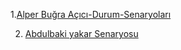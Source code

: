 1.[Alper Buğra Açıcı-Durum-Senaryoları](https://github.com/abugraacici/Coding_Stars/blob/main/Alper%20Bu%C4%9Fra%20A%C3%A7%C4%B1c%C4%B1-Durum%20Senaryolar%C4%B1.pdf)

2. [Abdulbaki yakar Senaryosu](https://github.com/llYakarll/Coding_Stars/blob/main/Abdulbaki%20Yakar%20Senaryo.pdf)

